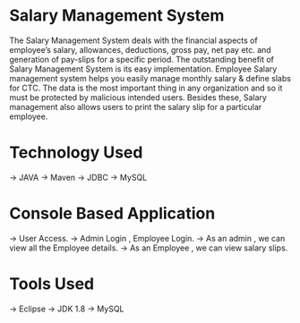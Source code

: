 # Salary Management System
The Salary Management System deals with the financial aspects of employee’s salary, allowances, deductions, gross pay, net pay etc. and generation of pay-slips for a specific period. The outstanding benefit of Salary Management System is its easy implementation. Employee Salary management system helps you easily manage monthly salary & define slabs for CTC. The data is the most important thing in any organization and so it must be protected by malicious intended users. Besides these, Salary management also allows users to print the salary slip for a particular employee.

# Technology Used
-> JAVA
-> Maven
-> JDBC
-> MySQL

# Console Based Application
-> User Access.
-> Admin Login , Employee Login.
-> As an admin , we can view all the Employee details.
-> As an Employee , we can view salary slips.

# Tools Used
-> Eclipse
-> JDK 1.8
-> MySQL


